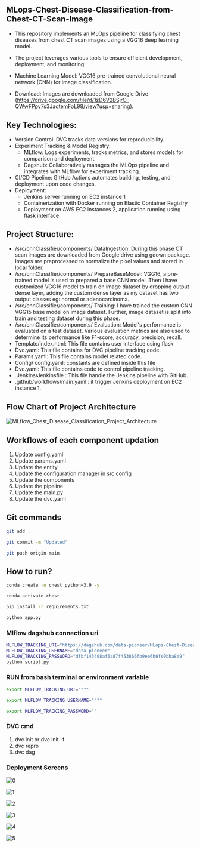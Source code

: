 ## MLops-Chest-Disease-Classification-from-Chest-CT-Scan-Image

- This repository implements an MLOps pipeline for classifying chest diseases from chest CT scan images using a VGG16 deep learning model. 
- The project leverages various tools to ensure efficient development, deployment, and monitoring:

- Machine Learning Model: VGG16 pre-trained convolutional neural network (CNN) for image classification.
- Download: Images are downloaded from Google Drive (https://drive.google.com/file/d/1zD6V2BSjrO-QWwFPpv7s3JaqtemFoL98/view?usp=sharing).


## Key Technologies:
- Version Control: DVC tracks data versions for reproducibility.
- Experiment Tracking & Model Registry:
  * MLflow: Logs experiments, tracks metrics, and stores models for comparison and deployment.
  * Dagshub: Collaboratively manages the MLOps pipeline and integrates with MLflow for experiment tracking.
- CI/CD Pipeline: GitHub Actions automates building, testing, and deployment upon code changes.
- Deployment:
  * Jenkins server running on EC2 instance 1
  * Containerization with Docker running on Elastic Container Registry
  * Deployment on AWS EC2 instances 2, application running using flask interface

## Project Structure:

-  /src/cnnClassifier/components/ DataIngestion: During this phase CT scan images are downloaded from Google drive using gdown package. Images are preprocessed to normalize the pixel values and stored in local folder.
-  /src/cnnClassifier/components/ PrepareBaseModel: VGG16, a pre-trained model is used to  prepared a base CNN model. Then I have customized VGG16 model to train on image dataset by dropping output dense layer, adding the custom dense layer as my dataset has two output classes eg: normal or adenocarcinoma.
-  /src/cnnClassifier/components/ Training: I have trained the custom CNN VGG15 base model on image dataset. Further, image dataset is split into train and testing dataset during this phase.
-  /src/cnnClassifier/components/ Evaluation: Model's performance is evaluated on a test dataset. Various evaluation metrics are also used to determine its performance like F1-score, accuracy, precision, recall.
-  Template/index.html: This file contains user interface using flask 
-  Dvc.yaml: This file contains for DVC pipeline tracking code.
-  Params.yaml: This file contains model related code.
-  Config/ config.yaml: constants are  defined inside this file
-  Dvc.yaml: This file contains code to control pipeline tracking. 
-  .Jenkins/Jenkinsfile : This file handle the Jenkins pipeline with GitHub. 
-  .github/workflows/main.yaml : it trigger Jenkins deployment on EC2 instance 1. 

## Flow Chart of Project Architecture

![MLflow_Chest_Disease_Classification_Project_Architecture](https://github.com/data-pioneer/MLops-Chest-Disease-Classification-from-Chest-CT-Scan-Image-/assets/33811437/a128cac8-8e64-4b9f-bf28-2a2f9d101b6a)

## Workflows of each component updation

1. Update config.yaml
2. Update params.yaml
3. Update the entity
4. Update the configuration manager in src config
5. Update the components
6. Update the pipeline 
7. Update the main.py
8. Update the dvc.yaml 



## Git commands

```bash
git add .

git commit -m "Updated"

git push origin main
```

## How to run?

```bash
conda create -n chest python=3.9 -y
```

```bash
conda activate chest
```

```bash
pip install -r requirements.txt
```

```bash
python app.py
```


### Mlflow dagshub connection uri

```bash
MLFLOW_TRACKING_URI="https://dagshub.com/data-pioneer/MLops-Chest-Disease-Classification-from-Chest-CT-Scan-Image-.mlflow"
MLFLOW_TRACKING_USERNAME="data-pioneer"
MLFLOW_TRACKING_PASSWORD="dfbf143408af6a87f453866fb9ee6b6fe0bba8a9"
python script.py
```


### RUN from bash terminal or environment variable 

```bash
export MLFLOW_TRACKING_URI=""""

export MLFLOW_TRACKING_USERNAME="""" 

export MLFLOW_TRACKING_PASSWORD=""

```

### DVC cmd

1. dvc init or dvc init -f
2. dvc repro
3. dvc dag

### Deployment Screens


![0](https://github.com/user-attachments/assets/4af9f8a1-d264-400e-b419-8e87f6e2a2ff)

![1](https://github.com/user-attachments/assets/de8be80c-b37f-4f6b-897a-c296e15880ba)

![2](https://github.com/user-attachments/assets/7b6615af-37ff-409f-9e93-f065513c2054)

![3](https://github.com/user-attachments/assets/b81f7354-c4a6-43b5-9a74-d44c1d67dfaf)

![4](https://github.com/user-attachments/assets/57031d35-4d60-4774-a94a-0bbf0ce25737)

![5](https://github.com/user-attachments/assets/eb2c8ed1-e83c-4a02-bade-f65c7c71d395)
